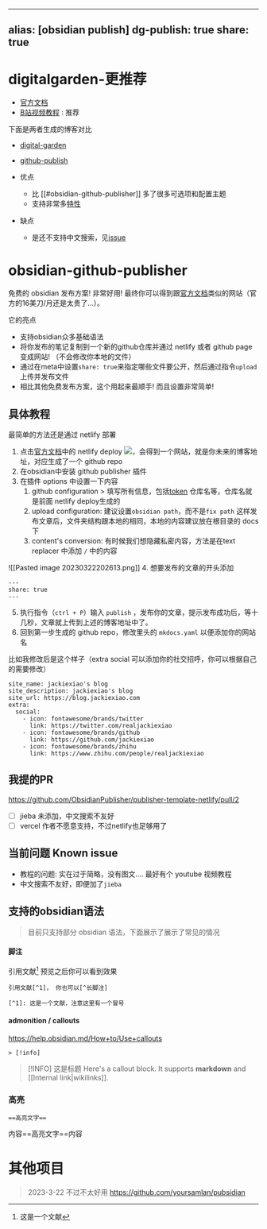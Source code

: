 
---
alias: [obsidian publish]
dg-publish: true
share: true
---

# digitalgarden-更推荐
- [官方文档](https://dg-docs.ole.dev/)
- [B站视频教程](https://www.bilibili.com/video/BV13V4y1c76b) : 推荐

下面是两者生成的博客对比

- [digital-garden](https://digitalgarden-lime.vercel.app/)
- [github-publish](https://obsidian-github-publish.vercel.app)

- 优点
    - 比 [[#obsidian-github-publisher]] 多了很多可选项和配置主题
    - 支持非常多[特性](https://dg-docs.ole.dev/features/)
- 缺点
    - 是还不支持中文搜索，见[issue](https://github.com/oleeskild/obsidian-digital-garden/issues/219)

# obsidian-github-publisher
免费的 obsidian 发布方案! 非常好用! 最终你可以得到跟[官方文档](https://obsidian-publisher.netlify.app/)类似的网站（官方的16美刀/月还是太贵了...）。

它的亮点
- 支持obsidian众多基础语法
- 将你发布的笔记复制到一个新的github仓库并通过 netlify 或者 github page变成网站! （不会修改你本地的文件）
- 通过在meta中设置`share: true`来指定哪些文件要公开，然后通过指令`upload`上传并发布文件
- 相比其他免费发布方案，这个用起来最顺手! 而且设置非常简单!

## 具体教程

最简单的方法还是通过 netlify 部署
1. 点击[官方文档](https://obsidian-publisher.netlify.app/)中的 netlify deploy <a href="https://app.netlify.com/start/deploy?repository=https://github.com/ObsidianPublisher/publisher-template-netlify"><img src="https://www.netlify.com/img/deploy/button.svg"></a>，会得到一个网站，就是你未来的博客地址，对应生成了一个 github repo
2. 在obsidian中安装 github publisher 插件
3. 在插件 options 中设置一下内容
    1. github configuration > 填写所有信息，包括[token](https://github.com/settings/tokens) 仓库名等，仓库名就是前面 netlify deploy生成的
    2. upload configuration: 建议设置`obsidian path`，而不是`fix path` 这样发布文章后，文件夹结构跟本地的相同，本地的内容建议放在根目录的 docs 下
    3. content's conversion: 有时候我们想隐藏私密内容，方法是在text replacer 中添加 `/` 中的内容

![[Pasted image 20230322202613.png]]
4. 想要发布的文章的开头添加
```
---
share: true
---
```
5. 执行指令（`ctrl + P`）输入 `publish` ，发布你的文章，提示发布成功后，等十几秒，文章就上传到上述的博客地址中了。
6. 回到第一步生成的 github repo，修改里头的 `mkdocs.yaml` 以便添加你的网站名

比如我修改后是这个样子（extra social 可以添加你的社交招呼，你可以根据自己的需要修改）
```
site_name: jackiexiao's blog
site_description: jackiexiao's blog
site_url: https://blog.jackiexiao.com
extra:
  social:
    - icon: fontawesome/brands/twitter
      link: https://twitter.com/realjackiexiao
    - icon: fontawesome/brands/github
      link: https://github.com/jackiexiao
    - icon: fontawesome/brands/zhihu
      link: https://www.zhihu.com/people/realjackiexiao
```

## 我提的PR
https://github.com/ObsidianPublisher/publisher-template-netlify/pull/2

- [ ] jieba 未添加，中文搜索不友好
- [ ] vercel 作者不愿意支持，不过netlify也足够用了

## 当前问题 Known issue
- 教程的问题: 实在过于简略，没有图文.... 最好有个 youtube 视频教程
- 中文搜索不友好，即便加了`jieba`

## 支持的obsidian语法
> 目前只支持部分 obsidian 语法，下面展示了展示了常见的情况

#### 脚注
引用文献[^1]  预览之后你可以看到效果

[^1]: 这是一个文献

```
引用文献[^1]， 你也可以[^长脚注]

[^1]: 这是一个文献，注意这里有一个冒号

```
#### admonition / callouts
https://help.obsidian.md/How+to/Use+callouts

```
> [!info]
```

> [!INFO] 这是标题
> Here's a callout block.
> It supports **markdown** and [[Internal link|wikilinks]].

### 高亮
```
==高亮文字==
```

内容==高亮文字==内容

# 其他项目
> 2023-3-22 不过不太好用
https://github.com/yoursamlan/pubsidian

